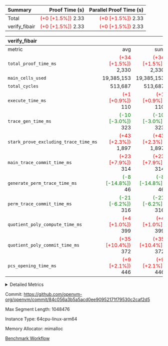 | Summary | Proof Time (s) | Parallel Proof Time (s) |
|:---|---:|---:|
| Total | <span style='color: red'>(+0 [+1.5%])</span> 2.33 | <span style='color: red'>(+0 [+1.5%])</span> 2.33 |
| verify_fibair | <span style='color: red'>(+0 [+1.5%])</span> 2.33 | <span style='color: red'>(+0 [+1.5%])</span> 2.33 |


| verify_fibair |||||
|:---|---:|---:|---:|---:|
|metric|avg|sum|max|min|
| `total_proof_time_ms ` | <span style='color: red'>(+34 [+1.5%])</span> 2,330 | <span style='color: red'>(+34 [+1.5%])</span> 2,330 | <span style='color: red'>(+34 [+1.5%])</span> 2,330 | <span style='color: red'>(+34 [+1.5%])</span> 2,330 |
| `main_cells_used     ` |  19,385,153 |  19,385,153 |  19,385,153 |  19,385,153 |
| `total_cycles        ` |  513,687 |  513,687 |  513,687 |  513,687 |
| `execute_time_ms     ` | <span style='color: red'>(+1 [+0.9%])</span> 110 | <span style='color: red'>(+1 [+0.9%])</span> 110 | <span style='color: red'>(+1 [+0.9%])</span> 110 | <span style='color: red'>(+1 [+0.9%])</span> 110 |
| `trace_gen_time_ms   ` | <span style='color: green'>(-10 [-3.0%])</span> 323 | <span style='color: green'>(-10 [-3.0%])</span> 323 | <span style='color: green'>(-10 [-3.0%])</span> 323 | <span style='color: green'>(-10 [-3.0%])</span> 323 |
| `stark_prove_excluding_trace_time_ms` | <span style='color: red'>(+43 [+2.3%])</span> 1,897 | <span style='color: red'>(+43 [+2.3%])</span> 1,897 | <span style='color: red'>(+43 [+2.3%])</span> 1,897 | <span style='color: red'>(+43 [+2.3%])</span> 1,897 |
| `main_trace_commit_time_ms` | <span style='color: red'>(+23 [+7.9%])</span> 314 | <span style='color: red'>(+23 [+7.9%])</span> 314 | <span style='color: red'>(+23 [+7.9%])</span> 314 | <span style='color: red'>(+23 [+7.9%])</span> 314 |
| `generate_perm_trace_time_ms` | <span style='color: green'>(-8 [-14.8%])</span> 46 | <span style='color: green'>(-8 [-14.8%])</span> 46 | <span style='color: green'>(-8 [-14.8%])</span> 46 | <span style='color: green'>(-8 [-14.8%])</span> 46 |
| `perm_trace_commit_time_ms` | <span style='color: green'>(-21 [-6.2%])</span> 316 | <span style='color: green'>(-21 [-6.2%])</span> 316 | <span style='color: green'>(-21 [-6.2%])</span> 316 | <span style='color: green'>(-21 [-6.2%])</span> 316 |
| `quotient_poly_compute_time_ms` | <span style='color: red'>(+4 [+1.0%])</span> 399 | <span style='color: red'>(+4 [+1.0%])</span> 399 | <span style='color: red'>(+4 [+1.0%])</span> 399 | <span style='color: red'>(+4 [+1.0%])</span> 399 |
| `quotient_poly_commit_time_ms` | <span style='color: red'>(+35 [+10.4%])</span> 372 | <span style='color: red'>(+35 [+10.4%])</span> 372 | <span style='color: red'>(+35 [+10.4%])</span> 372 | <span style='color: red'>(+35 [+10.4%])</span> 372 |
| `pcs_opening_time_ms ` | <span style='color: red'>(+9 [+2.1%])</span> 446 | <span style='color: red'>(+9 [+2.1%])</span> 446 | <span style='color: red'>(+9 [+2.1%])</span> 446 | <span style='color: red'>(+9 [+2.1%])</span> 446 |



<details>
<summary>Detailed Metrics</summary>

|  | verify_program_compile_ms | total_cells | stark_prove_excluding_trace_time_ms | quotient_poly_compute_time_ms | quotient_poly_commit_time_ms | perm_trace_commit_time_ms | pcs_opening_time_ms | main_trace_commit_time_ms |
| --- | --- | --- | --- | --- | --- | --- | --- |
|  | 4 | 65,536 | 65 | 3 | 13 | 0 | 33 | 14 | 

| air_name | rows | quotient_deg | main_cols | interactions | constraints | cells |
| --- | --- | --- | --- | --- | --- | --- |
| AccessAdapterAir<2> |  | 4 |  | 5 | 12 |  | 
| AccessAdapterAir<4> |  | 4 |  | 5 | 12 |  | 
| AccessAdapterAir<8> |  | 4 |  | 5 | 12 |  | 
| FibonacciAir | 32,768 | 1 | 2 |  | 5 | 65,536 | 
| FriReducedOpeningAir |  | 4 |  | 35 | 59 |  | 
| NativePoseidon2Air<BabyBearParameters>, 1> |  | 4 |  | 176 | 590 |  | 
| PhantomAir |  | 4 |  | 3 | 4 |  | 
| ProgramAir |  | 1 |  | 1 | 4 |  | 
| VariableRangeCheckerAir |  | 1 |  | 1 | 4 |  | 
| VmAirWrapper<BranchNativeAdapterAir, BranchEqualCoreAir<1> |  | 2 |  | 11 | 23 |  | 
| VmAirWrapper<JalNativeAdapterAir, JalCoreAir> |  | 4 |  | 7 | 6 |  | 
| VmAirWrapper<NativeAdapterAir<2, 0>, PublicValuesCoreAir> |  | 4 |  | 11 | 22 |  | 
| VmAirWrapper<NativeAdapterAir<2, 1>, FieldArithmeticCoreAir> |  | 4 |  | 15 | 23 |  | 
| VmAirWrapper<NativeLoadStoreAdapterAir<1>, NativeLoadStoreCoreAir<1> |  | 4 |  | 15 | 20 |  | 
| VmAirWrapper<NativeLoadStoreAdapterAir<4>, NativeLoadStoreCoreAir<4> |  | 4 |  | 15 | 20 |  | 
| VmAirWrapper<NativeVectorizedAdapterAir<4>, FieldExtensionCoreAir> |  | 4 |  | 15 | 23 |  | 
| VmConnectorAir |  | 4 |  | 3 | 8 |  | 
| VolatileBoundaryAir |  | 4 |  | 4 | 16 |  | 

| group | trace_gen_time_ms | total_proof_time_ms | total_cycles | total_cells | stark_prove_excluding_trace_time_ms | quotient_poly_compute_time_ms | quotient_poly_commit_time_ms | perm_trace_commit_time_ms | pcs_opening_time_ms | main_trace_commit_time_ms | main_cells_used | generate_perm_trace_time_ms | execute_time_ms |
| --- | --- | --- | --- | --- | --- | --- | --- | --- | --- | --- | --- | --- | --- |
| verify_fibair | 323 | 2,330 | 513,687 | 50,178,200 | 1,897 | 399 | 372 | 316 | 446 | 314 | 19,385,153 | 46 | 110 | 

| group | air_name | rows | prep_cols | perm_cols | main_cols | cells |
| --- | --- | --- | --- | --- | --- | --- |
| verify_fibair | AccessAdapterAir<2> | 65,536 |  | 16 | 11 | 1,769,472 | 
| verify_fibair | AccessAdapterAir<4> | 32,768 |  | 16 | 13 | 950,272 | 
| verify_fibair | AccessAdapterAir<8> | 128 |  | 16 | 17 | 4,224 | 
| verify_fibair | FriReducedOpeningAir | 512 |  | 76 | 64 | 71,680 | 
| verify_fibair | NativePoseidon2Air<BabyBearParameters>, 1> | 16,384 |  | 356 | 399 | 12,369,920 | 
| verify_fibair | PhantomAir | 16,384 |  | 8 | 6 | 229,376 | 
| verify_fibair | ProgramAir | 8,192 |  | 8 | 10 | 147,456 | 
| verify_fibair | VariableRangeCheckerAir | 262,144 | 2 | 8 | 1 | 2,359,296 | 
| verify_fibair | VmAirWrapper<BranchNativeAdapterAir, BranchEqualCoreAir<1> | 131,072 |  | 28 | 23 | 6,684,672 | 
| verify_fibair | VmAirWrapper<JalNativeAdapterAir, JalCoreAir> | 16,384 |  | 12 | 10 | 360,448 | 
| verify_fibair | VmAirWrapper<NativeAdapterAir<2, 1>, FieldArithmeticCoreAir> | 262,144 |  | 20 | 30 | 13,107,200 | 
| verify_fibair | VmAirWrapper<NativeLoadStoreAdapterAir<1>, NativeLoadStoreCoreAir<1> | 131,072 |  | 36 | 25 | 7,995,392 | 
| verify_fibair | VmAirWrapper<NativeLoadStoreAdapterAir<4>, NativeLoadStoreCoreAir<4> | 16,384 |  | 36 | 34 | 1,146,880 | 
| verify_fibair | VmAirWrapper<NativeVectorizedAdapterAir<4>, FieldExtensionCoreAir> | 8,192 |  | 20 | 40 | 491,520 | 
| verify_fibair | VmConnectorAir | 2 | 1 | 8 | 4 | 24 | 
| verify_fibair | VolatileBoundaryAir | 131,072 |  | 8 | 11 | 2,490,368 | 

</details>


Commit: https://github.com/openvm-org/openvm/commit/84c056a3b5a5acd0ee90952171f79530c2caf2d5

Max Segment Length: 1048476

Instance Type: 64cpu-linux-arm64

Memory Allocator: mimalloc

[Benchmark Workflow](https://github.com/openvm-org/openvm/actions/runs/12918410048)
